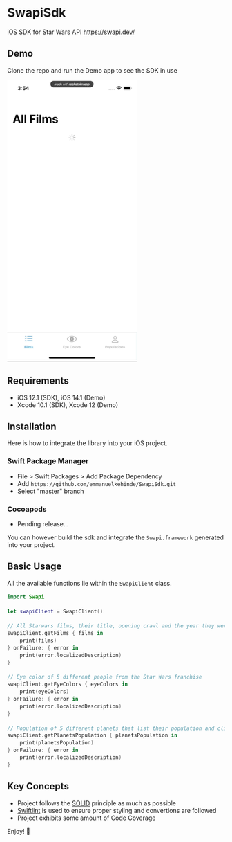 # SwapiSdk
iOS SDK for Star Wars API https://swapi.dev/

## Demo
Clone the repo and run the Demo app to see the SDK in use

<img src=https://raw.githubusercontent.com/emmanuelkehinde/SwapiSdk/master/Docs/recording.gif width=300/>


## Requirements
- iOS 12.1 (SDK), iOS 14.1 (Demo)
- Xcode 10.1 (SDK), Xcode 12 (Demo)

## Installation

Here is how to integrate the library into your iOS project.

### Swift Package Manager

- File > Swift Packages > Add Package Dependency
- Add `https://github.com/emmanuelkehinde/SwapiSdk.git`
- Select "master" branch

### Cocoapods

- Pending release...

You can however build the sdk and integrate the `Swapi.framework` generated into your project.

## Basic Usage

All the available functions lie within the `SwapiClient` class.

```swift
import Swapi

let swapiClient = SwapiClient()

// All Starwars films, their title, opening crawl and the year they were released
swapiClient.getFilms { films in
    print(films)
} onFailure: { error in
    print(error.localizedDescription)
}

// Eye color of 5 different people from the Star Wars franchise
swapiClient.getEyeColors { eyeColors in
    print(eyeColors)
} onFailure: { error in
    print(error.localizedDescription)
}

// Population of 5 different planets that list their population and climate
swapiClient.getPlanetsPopulation { planetsPopulation in
    print(planetsPopulation)
} onFailure: { error in
    print(error.localizedDescription)
}
```

## Key Concepts

- Project follows the [SOLID](https://en.wikipedia.org/wiki/SOLID) principle as much as possible
- [Swiftlint](https://github.com/realm/SwiftLint) is used to ensure proper styling and convertions are followed
- Project exhibits some amount of Code Coverage

Enjoy! 🚀
